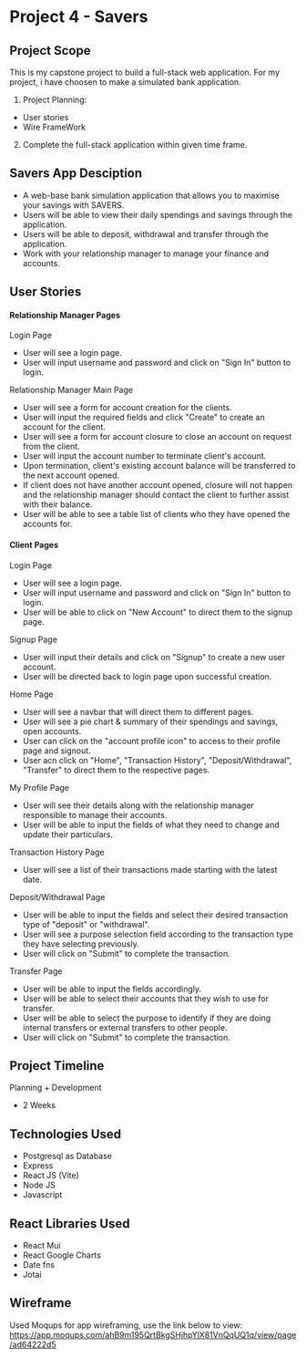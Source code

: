 # Project 4 - Savers

## Project Scope
This is my capstone project to build a full-stack web application. For my project, i have choosen to make a simulated bank application.

1. Project Planning:
  - User stories
  - Wire FrameWork
2. Complete the full-stack application within given time frame. 

## Savers App Desciption
- A web-base bank simulation application that allows you to maximise your savings with SAVERS.
- Users will be able to view their daily spendings and savings through the application.
- Users will be able to deposit, withdrawal and transfer through the application.
- Work with your relationship manager to manage your finance and accounts.

## User Stories

#### Relationship Manager Pages
Login Page
- User will see a login page.
- User will input username and password and click on "Sign In" button to login.

Relationship Manager Main Page
- User will see a form for account creation for the clients.
- User will input the required fields and click "Create" to create an account for the client.
- User will see a form for account closure to close an account on request from the client.
- User will input the account number to terminate client's account.
- Upon termination, client's existing account balance will be transferred to the next account opened.
- If client does not have another account opened, closure will not happen and the relationship manager should contact the client to further assist with their balance.
- User will be able to see a table list of clients who they have opened the accounts for.

#### Client Pages
Login Page
- User will see a login page.
- User will input username and password and click on "Sign In" button to login.
- User will be able to click on "New Account" to direct them to the signup page.

Signup Page
- User will input their details and click on "Signup" to create a new user account.
- User will be directed back to login page upon successful creation.

Home Page
- User will see a navbar that will direct them to different pages.
- User will see a pie chart & summary of their spendings and savings, open accounts.
- User can click on the "account profile icon" to access to their profile page and signout.
- User acn click on "Home", "Transaction History", "Deposit/Withdrawal", "Transfer" to direct them to the respective pages.

My Profile Page
- User will see their details along with the relationship manager responsible to manage their accounts.
- User will be able to input the fields of what they need to change and update their particulars.

Transaction History Page
- User will see a list of their transactions made starting with the latest date.

Deposit/Withdrawal Page
- User will be able to input the fields and select their desired transaction type of "deposit" or "withdrawal".
- User will see a purpose selection field according to the transaction type they have selecting previously.
- User will click on "Submit" to complete the transaction.

Transfer Page
- User will be able to input the fields accordingly.
- User will be able to select their accounts that they wish to use for transfer.
- User will be able to select the purpose to identify if they are doing internal transfers or external transfers to other people.
- User will click on "Submit" to complete the transaction.

## Project Timeline
Planning + Development
- 2 Weeks

## Technologies Used
- Postgresql as Database
- Express
- React JS (Vite)
- Node JS
- Javascript

## React Libraries Used
- React Mui
- React Google Charts
- Date fns
- Jotai

## Wireframe
Used Moqups for app wireframing, use the link below to view:
https://app.moqups.com/ahB9m195QrtBkgSHjhpYlX81VnQqUQ1q/view/page/ad64222d5